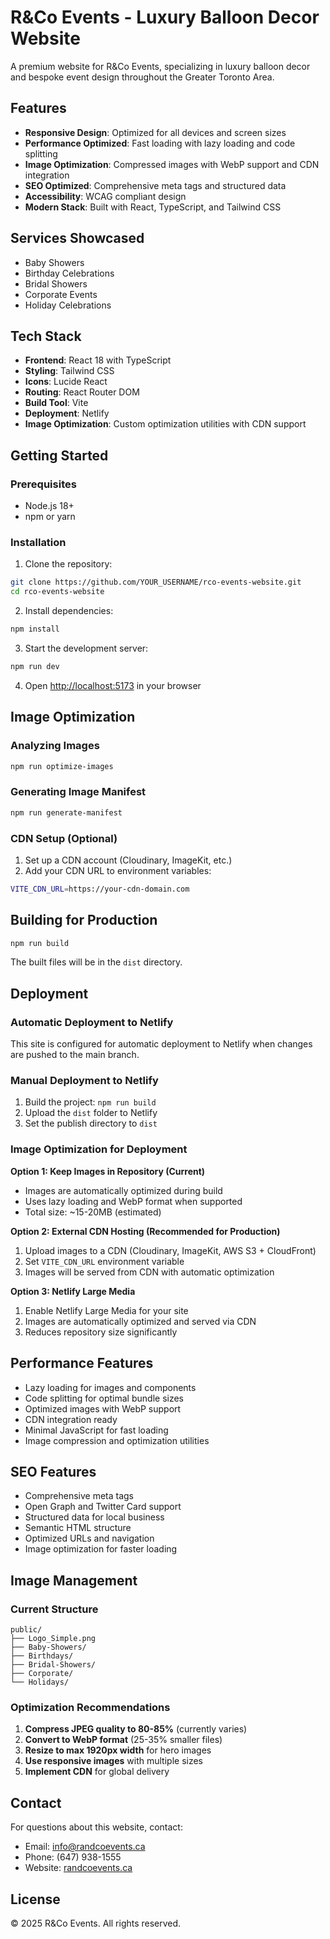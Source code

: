# R&Co Events - Luxury Balloon Decor Website

A premium website for R&Co Events, specializing in luxury balloon decor and bespoke event design throughout the Greater Toronto Area.

## Features

- **Responsive Design**: Optimized for all devices and screen sizes
- **Performance Optimized**: Fast loading with lazy loading and code splitting
- **Image Optimization**: Compressed images with WebP support and CDN integration
- **SEO Optimized**: Comprehensive meta tags and structured data
- **Accessibility**: WCAG compliant design
- **Modern Stack**: Built with React, TypeScript, and Tailwind CSS

## Services Showcased

- Baby Showers
- Birthday Celebrations
- Bridal Showers
- Corporate Events
- Holiday Celebrations

## Tech Stack

- **Frontend**: React 18 with TypeScript
- **Styling**: Tailwind CSS
- **Icons**: Lucide React
- **Routing**: React Router DOM
- **Build Tool**: Vite
- **Deployment**: Netlify
- **Image Optimization**: Custom optimization utilities with CDN support

## Getting Started

### Prerequisites

- Node.js 18+ 
- npm or yarn

### Installation

1. Clone the repository:
```bash
git clone https://github.com/YOUR_USERNAME/rco-events-website.git
cd rco-events-website
```

2. Install dependencies:
```bash
npm install
```

3. Start the development server:
```bash
npm run dev
```

4. Open [http://localhost:5173](http://localhost:5173) in your browser

## Image Optimization

### Analyzing Images
```bash
npm run optimize-images
```

### Generating Image Manifest
```bash
npm run generate-manifest
```

### CDN Setup (Optional)
1. Set up a CDN account (Cloudinary, ImageKit, etc.)
2. Add your CDN URL to environment variables:
```bash
VITE_CDN_URL=https://your-cdn-domain.com
```

## Building for Production

```bash
npm run build
```

The built files will be in the `dist` directory.

## Deployment

### Automatic Deployment to Netlify

This site is configured for automatic deployment to Netlify when changes are pushed to the main branch.

### Manual Deployment to Netlify

1. Build the project: `npm run build`
2. Upload the `dist` folder to Netlify
3. Set the publish directory to `dist`

### Image Optimization for Deployment

**Option 1: Keep Images in Repository (Current)**
- Images are automatically optimized during build
- Uses lazy loading and WebP format when supported
- Total size: ~15-20MB (estimated)

**Option 2: External CDN Hosting (Recommended for Production)**
1. Upload images to a CDN (Cloudinary, ImageKit, AWS S3 + CloudFront)
2. Set `VITE_CDN_URL` environment variable
3. Images will be served from CDN with automatic optimization

**Option 3: Netlify Large Media**
1. Enable Netlify Large Media for your site
2. Images are automatically optimized and served via CDN
3. Reduces repository size significantly

## Performance Features

- Lazy loading for images and components
- Code splitting for optimal bundle sizes
- Optimized images with WebP support
- CDN integration ready
- Minimal JavaScript for fast loading
- Image compression and optimization utilities

## SEO Features

- Comprehensive meta tags
- Open Graph and Twitter Card support
- Structured data for local business
- Semantic HTML structure
- Optimized URLs and navigation
- Image optimization for faster loading

## Image Management

### Current Structure
```
public/
├── Logo_Simple.png
├── Baby-Showers/
├── Birthdays/
├── Bridal-Showers/
├── Corporate/
└── Holidays/
```

### Optimization Recommendations
1. **Compress JPEG quality to 80-85%** (currently varies)
2. **Convert to WebP format** (25-35% smaller files)
3. **Resize to max 1920px width** for hero images
4. **Use responsive images** with multiple sizes
5. **Implement CDN** for global delivery

## Contact

For questions about this website, contact:
- Email: info@randcoevents.ca
- Phone: (647) 938-1555
- Website: [randcoevents.ca](https://randcoevents.ca)

## License

© 2025 R&Co Events. All rights reserved.